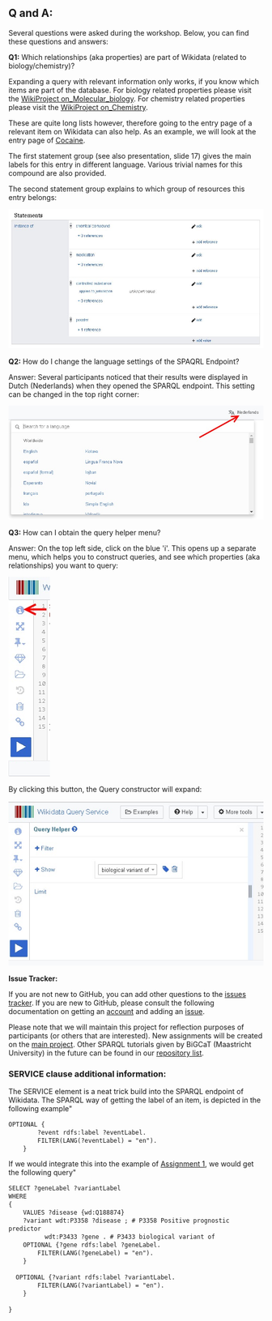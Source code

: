 ## Q and A:

Several questions were asked during the workshop. Below, you can find these questions and answers:

**Q1:** Which relationships (aka properties) are part of Wikidata (related to biology/chemistry)?

Expanding a query with relevant information only works, if you know which items are part of the database.
For biology related properties please visit the [WikiProject on_Molecular_biology](https://www.wikidata.org/wiki/Wikidata:WikiProject_Molecular_biology/Properties).
For chemistry related properties please visit the [WikiProject on_Chemistry](https://www.wikidata.org/wiki/Wikidata:WikiProject_Chemistry/Properties).

These are quite long lists however, therefore going to the entry page of a relevant item on Wikidata can also help.
As an example, we will look at the entry page of [Cocaine](https://www.wikidata.org/wiki/Q41576).

The first statement group (see also presentation, slide 17) gives the main labels for this entry in different language. 
Various trivial names for this compound are also provided.

The second statement group explains to which group of resources this entry belongs:

![Instance of](../Images/Cocaine_Instance-of.JPG)


**Q2:** How do I change the language settings of the SPAQRL Endpoint?

Answer: Several participants noticed that their results were displayed in Dutch (Nederlands) when they opened the SPARQL endpoint. This setting can be changed in the top right corner:

![Pref Language](../Images/Preffered_lanuage-Wikidata.jpg)

**Q3:** How can I obtain the query helper menu?

Answer: On the top left side, click on the blue 'i'. This opens up a separate menu, which helps you to construct queries, and see which properties (aka relationships) you want to query:

![Pref Language](../Images/query_helper_Wikidata.jpg)

By clicking this button, the Query constructor will expand:

![Pref Language](../Images/Query_helper_opened.jpg)

**Issue Tracker:**

If you are not new to GitHub, you can add other questions to the [issues tracker](https://github.com/BiGCAT-UM/SPARQLTutorialBioSB2019/issues).
If you are new to GitHub, please consult the following documentation on getting an [account](https://www.wikihow.com/Create-an-Account-on-GitHub) and adding an [issue](https://help.github.com/en/articles/creating-an-issue).

Please note that we will maintain this project for reflection purposes of participants (or others that are interested).
New assignments will be created on the [main project](https://github.com/DeniseSl22/SPARQLTutorialBioSB2019). Other SPARQL tutorials given by BiGCaT (Maastricht University) in the future can be found in our [repository list](https://github.com/bigcat-um).

### SERVICE clause additional information:

The SERVICE element is a neat trick build into the SPARQL endpoint of Wikidata.
The SPARQL way of getting the label of an item, is depicted in the following example"

```sparql
OPTIONAL {
		?event rdfs:label ?eventLabel.
		FILTER(LANG(?eventLabel) = "en").
	}
```

If we would integrate this into the example of [Assignment 1](../Assignments/assignment1.md), we would get the following query"

```sparql
SELECT ?geneLabel ?variantLabel
WHERE
{ 
	VALUES ?disease {wd:Q188874}
    ?variant wdt:P3358 ?disease ; # P3358 Positive prognostic predictor
          wdt:P3433 ?gene . # P3433 biological variant of
	OPTIONAL {?gene rdfs:label ?geneLabel.
		FILTER(LANG(?geneLabel) = "en").
	}
  
  OPTIONAL {?variant rdfs:label ?variantLabel.
		FILTER(LANG(?variantLabel) = "en").
	}
  
}
```
